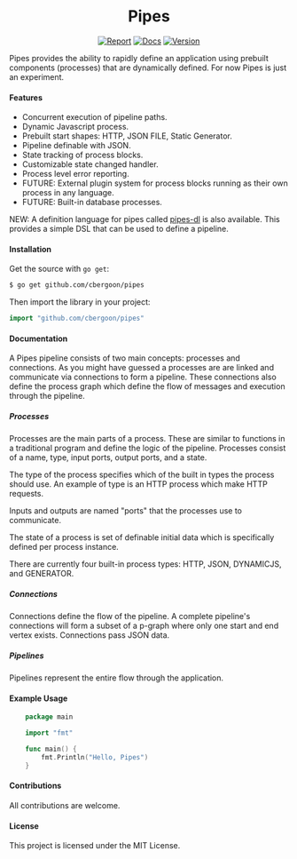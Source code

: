 <h1 align="center">Pipes</h1>
<p align="center">
<a href="https://goreportcard.com/report/github.com/cbergoon/pipes"><img src="https://goreportcard.com/badge/github.com/cbergoon/pipes-dl?1=1" alt="Report"></a>
<a href="https://godoc.org/github.com/cbergoon/pipes"><img src="https://img.shields.io/badge/godoc-reference-brightgreen.svg" alt="Docs"></a>
<a href="#"><img src="https://img.shields.io/badge/version-0.1.0-brightgreen.svg" alt="Version"></a>
</p>

Pipes provides the ability to rapidly define an application using prebuilt components (processes) that are dynamically
defined. For now Pipes is just an experiment.

#### Features

* Concurrent execution of pipeline paths.
* Dynamic Javascript process.
* Prebuilt start shapes: HTTP, JSON FILE, Static Generator.
* Pipeline definable with JSON.
* State tracking of process blocks.
* Customizable state changed handler.
* Process level error reporting.
* FUTURE: External plugin system for process blocks running as their own process in any language.
* FUTURE: Built-in database processes.

NEW: A definition language for pipes called [pipes-dl](github.com/cbergoon/pipes-dl) is also available. This provides a simple
DSL that can be used to define a pipeline.

#### Installation

Get the source with ```go get```:

```bash
$ go get github.com/cbergoon/pipes
```

Then import the library in your project:

```go
import "github.com/cbergoon/pipes"
```

#### Documentation

A Pipes pipeline consists of two main concepts: processes and connections. As you might have guessed a processes are
are linked and communicate via connections to form a pipeline. These connections also define the process graph which
define the flow of messages and execution through the pipeline.

##### Processes

Processes are the main parts of a process. These are similar to functions in a traditional program and define the logic
of the pipeline. Processes consist of a name, type, input ports, output ports, and a state.

The type of the process specifies which of the built in types the process should use. An example of type is an HTTP
process which make HTTP requests.

Inputs and outputs are named "ports" that the processes use to communicate.

The state of a process is set of definable initial data which is specifically defined per process instance.

There are currently four built-in process types: HTTP, JSON, DYNAMICJS, and GENERATOR.

##### Connections

Connections define the flow of the pipeline. A complete pipeline's connections will form a subset of a p-graph where only
one start and end vertex exists. Connections pass JSON data.

##### Pipelines

Pipelines represent the entire flow through the application.

#### Example Usage

```go
    package main

    import "fmt"

    func main() {
        fmt.Println("Hello, Pipes")
    }
```

#### Contributions

All contributions are welcome.

#### License

This project is licensed under the MIT License.